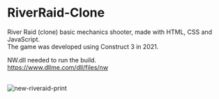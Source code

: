 # RiverRaid-Clone
River Raid (clone) basic mechanics shooter, made with HTML, CSS and JavaScript.<br>
The game was developed using Construct 3 in 2021.<br>

NW.dll needed to run the build.<br>
https://www.dllme.com/dll/files/nw
<br><br>

![new-riveraid-print](https://github.com/user-attachments/assets/5304d27f-f201-4aec-8408-4abac4d87adb)

